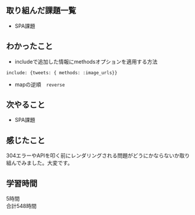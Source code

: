 ## 取り組んだ課題一覧
- SPA課題

## わかったこと
- includeで追加した情報にmethodsオプションを適用する方法
```
include: {tweets: { methods: :image_urls}}
```
- mapの逆順　``reverse``


## 次やること
- SPA課題

## 感じたこと
304エラーやAPIを叩く前にレンダリングされる問題がどうにかならないか取り組んでみました。大変です。

## 学習時間
5時間<br />
合計548時間
